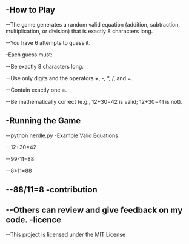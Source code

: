 -How to Play
--
--The game generates a random valid equation (addition, subtraction, multiplication, or division) that is exactly 8 characters long.

--You have 6 attempts to guess it.

-Each guess must:

--Be exactly 8 characters long.

--Use only digits and the operators +, -, *, /, and =.

--Contain exactly one =.

--Be mathematically correct (e.g., 12+30=42 is valid; 12+30=41 is not).

-Running the Game
--
--python nerdle.py
-Example Valid Equations

--12+30=42

--99-11=88

--8*11=88

--88/11=8
-contribution
--
--Others can review and give feedback on my code.
-licence
--
--This project is licensed under the MIT License
